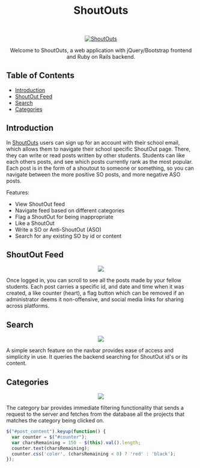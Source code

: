<h1 align="center"> ShoutOuts </h1> <br>
<p align="center">
  <a href="https://shoutouts-pconde705.herokuapp.com">
    <img alt="ShoutOuts" title="ShoutOuts" src="https://res.cloudinary.com/lopopoa2/image/upload/v1515379238/Screen_Shot_2018-01-07_at_6.40.22_PM_ofbzub.png" >
  </a>
</p>

<p align="center">
  Welcome to ShoutOuts, a web application with jQuery/Bootstrap frontend and Ruby on Rails backend.
</p> 

## Table of Contents

- [Introduction](#introduction) 
- [ShoutOut Feed](#shoutout-feed)
- [Search](#search)
- [Categories](#categories)


## Introduction

In [ShoutOuts](https://shoutouts-pconde705.herokuapp.com) users can sign up for an account with their school email, which allows them to navigate their school specific ShoutOut page. There, they can write or read posts written by other students. Students can like each others posts, and see which posts currently rank as the most popular. Each post is in the form of a shoutout to someone or something, so you can navigate between the more positive SO posts, and more negative ASO posts.

Features:

* View ShoutOut feed
* Navigate feed based on different categories
* Flag a ShoutOut for being inappropriate
* Like a ShoutOut
* Write a SO or Anti-ShoutOut (ASO)
* Search for any existing SO by id or content

## ShoutOut Feed

<p align="center">
  <img src="https://res.cloudinary.com/lopopoa2/image/upload/v1515374267/Screen_Shot_2018-01-07_at_5.04.29_PM_mgphai.png">
</p>

Once logged in, you can scroll to see all the posts made by your fellow students. Each post carries a specific id, and date and time when it was created, a like counter (heart), a flag button which can be removed if an administrator deems it non-offensive, and social media links for sharing across platforms. 

## Search

<p align="center">
  <img src="https://res.cloudinary.com/lopopoa2/image/upload/v1515378976/Screen_Shot_2018-01-07_at_6.34.45_PM_vvm2eh.png" >
</p>

A simple search feature on the navbar provides ease of access and simplicity in use. It queries the backend searching for ShoutOut id's or its content.

## Categories

<p align="center">
  <img src="https://res.cloudinary.com/lopopoa2/image/upload/v1515378452/Screen_Shot_2018-01-07_at_6.27.19_PM_eedkv2.png" >
</p>

The category bar provides immediate filtering functionality that sends a request to the server and fetches from the database all the projects that matches the category being clicked on.

```javascript
$("#post_content").keyup(function() {
  var counter = $("#counter");
  var charsRemaining = 150 - $(this).val().length;
  counter.text(charsRemaining);
  counter.css('color', (charsRemaining < 0) ? 'red' : 'black');
});
```
